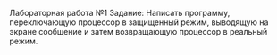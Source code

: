 Лабораторная работа №1
Задание:
Написать программу, переключающую процессор в защищенный режим, выводящую на экране сообщение и затем возвращающую процессор в реальный режим.
